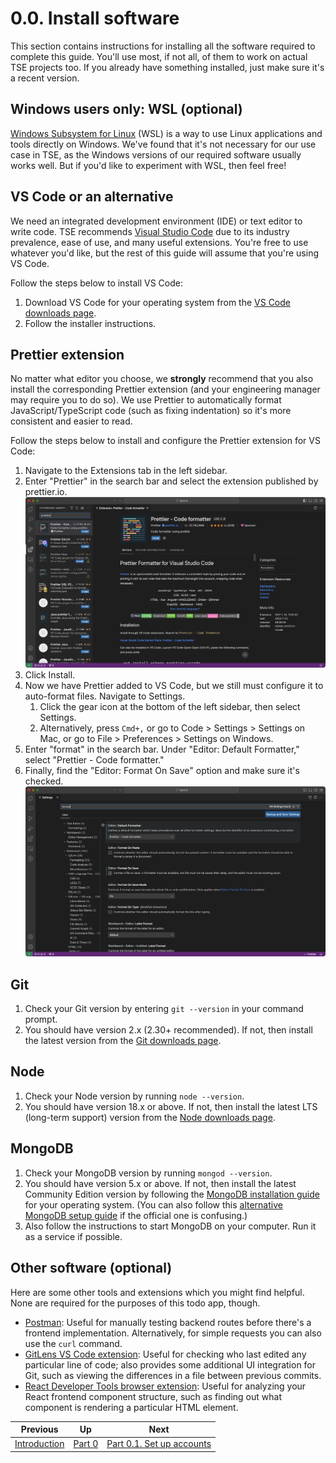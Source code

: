 # 0.0. Install software

This section contains instructions for installing all the software required to complete this guide. You'll use most, if not all, of them to work on actual TSE projects too. If you already have something installed, just make sure it's a recent version.

## Windows users only: WSL (optional)

[Windows Subsystem for Linux](https://learn.microsoft.com/en-us/windows/wsl/install) (WSL) is a way to use Linux applications and tools directly on Windows. We've found that it's not necessary for our use case in TSE, as the Windows versions of our required software usually works well. But if you'd like to experiment with WSL, then feel free!

## VS Code or an alternative

We need an integrated development environment (IDE) or text editor to write code. TSE recommends [Visual Studio Code](https://code.visualstudio.com) due to its industry prevalence, ease of use, and many useful extensions. You're free to use whatever you'd like, but the rest of this guide will assume that you're using VS Code.

Follow the steps below to install VS Code:

1. Download VS Code for your operating system from the [VS Code downloads page](https://code.visualstudio.com/download).
2. Follow the installer instructions.

## Prettier extension

No matter what editor you choose, we **strongly** recommend that you also install the corresponding Prettier extension (and your engineering manager may require you to do so). We use Prettier to automatically format JavaScript/TypeScript code (such as fixing indentation) so it's more consistent and easier to read.

Follow the steps below to install and configure the Prettier extension for VS Code:

1. Navigate to the Extensions tab in the left sidebar.
2. Enter "Prettier" in the search bar and select the extension published by prettier.io.
   <img src="../images/install-prettier.png">
3. Click Install.
4. Now we have Prettier added to VS Code, but we still must configure it to auto-format files. Navigate to Settings.
   1. Click the gear icon at the bottom of the left sidebar, then select Settings.
   2. Alternatively, press `Cmd+,` or go to Code > Settings > Settings on Mac, or go to File > Preferences > Settings on Windows.
5. Enter "format" in the search bar. Under "Editor: Default Formatter," select "Prettier - Code formatter."
6. Finally, find the "Editor: Format On Save" option and make sure it's checked.
   <img src="../images/configure-vs-code.png">

## Git

1. Check your Git version by entering `git --version` in your command prompt.
2. You should have version 2.x (2.30+ recommended). If not, then install the latest version from the [Git downloads page](https://git-scm.com/downloads).

## Node

1. Check your Node version by running `node --version`.
2. You should have version 18.x or above. If not, then install the latest LTS (long-term support) version from the [Node downloads page](https://nodejs.org/en/download).

## MongoDB

1. Check your MongoDB version by running `mongod --version`.
2. You should have version 5.x or above. If not, then install the latest Community Edition version by following the [MongoDB installation guide](https://www.mongodb.com/docs/manual/installation/#mongodb-installation-tutorials) for your operating system. (You can also follow this [alternative MongoDB setup guide](https://www.prisma.io/dataguide/mongodb/setting-up-a-local-mongodb-database) if the official one is confusing.)
3. Also follow the instructions to start MongoDB on your computer. Run it as a service if possible.

## Other software (optional)

Here are some other tools and extensions which you might find helpful. None are required for the purposes of this todo app, though.

- [Postman](https://www.postman.com/downloads/): Useful for manually testing backend routes before there's a frontend implementation. Alternatively, for simple requests you can also use the `curl` command.
- [GitLens VS Code extension](https://marketplace.visualstudio.com/items?itemName=eamodio.gitlens): Useful for checking who last edited any particular line of code; also provides some additional UI integration for Git, such as viewing the differences in a file between previous commits.
- [React Developer Tools browser extension](https://react.dev/learn/react-developer-tools): Useful for analyzing your React frontend component structure, such as finding out what component is rendering a particular HTML element.

| Previous                           | Up           | Next                                         |
| ---------------------------------- | ------------ | -------------------------------------------- |
| [Introduction](../Introduction.md) | [Part 0](./) | [Part 0.1. Set up accounts](./0-1-Set-up.md) |
